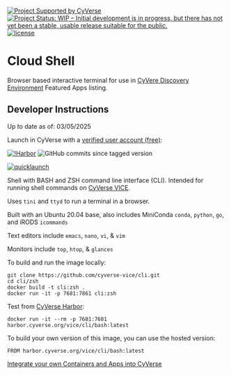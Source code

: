 [![Project Supported by CyVerse](https://de.cyverse.org/Powered-By-CyVerse-blue.svg)](https://learning.cyverse.org/projects/vice/en/latest/) [![Project Status: WIP – Initial development is in progress, but there has not yet been a stable, usable release suitable for the public.](https://www.repostatus.org/badges/latest/wip.svg)](https://www.repostatus.org/#wip) [![license](https://img.shields.io/badge/license-GPLv3-blue.svg)](https://opensource.org/licenses/GPL-3.0) 

# Cloud Shell

Browser based interactive terminal for use in [CyVere Discovery Environment](https://learning.cyverse.org/vice/about/) Featured Apps listing. 

## Developer Instructions

Up to date as of: 03/05/2025

Launch in CyVerse with a [verified user account (free)](https://user.cyverse.org):

[![!Harbor](https://github.com/cyverse-vice/cli/actions/workflows/harbor.yml/badge.svg)](https://github.com/cyverse-vice/cli/actions) ![GitHub commits since tagged version](https://img.shields.io/github/commits-since/cyverse-vice/cli/latest/main?style=flat-square) 

[![quicklaunch](https://img.shields.io/badge/Ubuntu%2020.04-bash-red?style=plastic&logo=ubuntu)](https://de.cyverse.org/apps/de/5f2f1824-57b3-11ec-8180-008cfa5ae621/launch)

Shell with BASH and ZSH command line interface (CLI). Intended for running shell commands on [CyVerse VICE](https://learning.cyverse.org/vice/extend_apps/).

Uses `tini` and `ttyd` to run a terminal in a browser.

Built with an Ubuntu 20.04 base, also includes MiniConda `conda`, `python`, `go`, and iRODS `icommands`

Text editors include `emacs`, `nano`, `vi`, & `vim`

Monitors include `top`, `htop`, & `glances`

To build and run the image locally:

```
git clone https://github.com/cyverse-vice/cli.git
cd cli/zsh
docker build -t cli:zsh .
docker run -it -p 7681:7861 cli:zsh
```

Test from [CyVerse Harbor](https://harbor.cyverse.org/harbor/projects/17/repositories/cli%2Fbash):

```
docker run -it --rm -p 7681:7681 harbor.cyverse.org/vice/cli/bash:latest
```

To build your own version of this image, you can use the hosted version:

```
FROM harbor.cyverse.org/vice/cli/bash:latest
```

[Integrate your own Containers and Apps into CyVerse](https://learning.cyverse.org/de/create_apps/)
